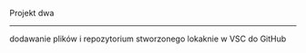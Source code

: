Projekt dwa 

-----------------
dodawanie plików i repozytorium stworzonego lokaknie w VSC do GitHub